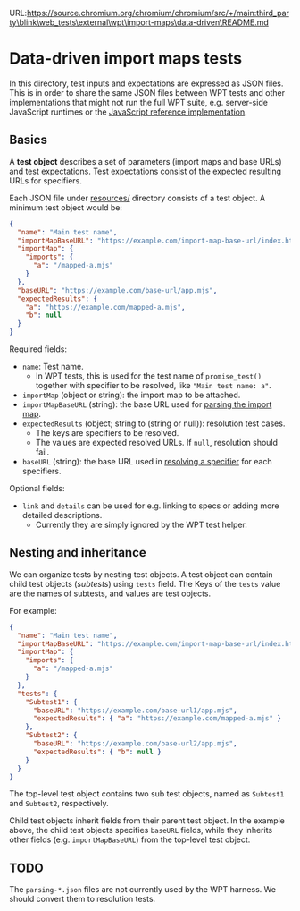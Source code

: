 URL:https://source.chromium.org/chromium/chromium/src/+/main:third_party\blink\web_tests\external\wpt\import-maps\data-driven\README.md
# Data-driven import maps tests

In this directory, test inputs and expectations are expressed as JSON files.
This is in order to share the same JSON files between WPT tests and other
implementations that might not run the full WPT suite, e.g. server-side
JavaScript runtimes or the [JavaScript reference implementation](https://github.com/WICG/import-maps/tree/master/reference-implementation).

## Basics

A **test object** describes a set of parameters (import maps and base URLs) and test expectations.
Test expectations consist of the expected resulting URLs for specifiers.

Each JSON file under [resources/](resources/) directory consists of a test object.
A minimum test object would be:

```json
{
  "name": "Main test name",
  "importMapBaseURL": "https://example.com/import-map-base-url/index.html",
  "importMap": {
    "imports": {
      "a": "/mapped-a.mjs"
    }
  },
  "baseURL": "https://example.com/base-url/app.mjs",
  "expectedResults": {
    "a": "https://example.com/mapped-a.mjs",
    "b": null
  }
}
```

Required fields:

- `name`: Test name.
    - In WPT tests, this is used for the test name of `promise_test()` together with specifier to be resolved, like `"Main test name: a"`.
- `importMap` (object or string): the import map to be attached.
- `importMapBaseURL` (string): the base URL used for [parsing the import map](https://wicg.github.io/import-maps/#parse-an-import-map-string).
- `expectedResults` (object; string to (string or null)): resolution test cases.
    - The keys are specifiers to be resolved.
    - The values are expected resolved URLs. If `null`, resolution should fail.
- `baseURL` (string): the base URL used in [resolving a specifier](https://wicg.github.io/import-maps/#resolve-a-module-specifier) for each specifiers.

Optional fields:

- `link` and `details` can be used for e.g. linking to specs or adding more detailed descriptions.
    - Currently they are simply ignored by the WPT test helper.

## Nesting and inheritance

We can organize tests by nesting test objects.
A test object can contain child test objects (*subtests*) using `tests` field.
The Keys of the `tests` value are the names of subtests, and values are test objects.

For example:

```json
{
  "name": "Main test name",
  "importMapBaseURL": "https://example.com/import-map-base-url/index.html",
  "importMap": {
    "imports": {
      "a": "/mapped-a.mjs"
    }
  },
  "tests": {
    "Subtest1": {
      "baseURL": "https://example.com/base-url1/app.mjs",
      "expectedResults": { "a": "https://example.com/mapped-a.mjs" }
    },
    "Subtest2": {
      "baseURL": "https://example.com/base-url2/app.mjs",
      "expectedResults": { "b": null }
    }
  }
}
```

The top-level test object contains two sub test objects, named as `Subtest1` and `Subtest2`, respectively.

Child test objects inherit fields from their parent test object.
In the example above, the child test objects specifies `baseURL` fields, while they inherits other fields (e.g. `importMapBaseURL`) from the top-level test object.

## TODO

The `parsing-*.json` files are not currently used by the WPT harness. We should
convert them to resolution tests.
